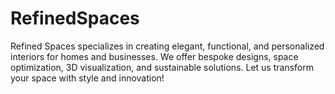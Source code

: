 # RefinedSpaces
Refined Spaces specializes in creating elegant, functional, and personalized interiors for homes and businesses. We offer bespoke designs, space optimization, 3D visualization, and sustainable solutions. Let us transform your space with style and innovation! 
